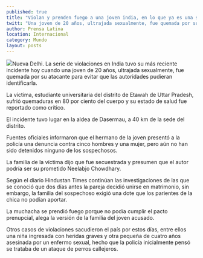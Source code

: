 ```yaml
---
published: true
title: "Violan y prenden fuego a una joven india, en lo que ya es una serie de casos similares"
twitt: "Una joven de 20 años, ultrajada sexualmente, fue quemada por su atacante para evitar que las autoridades pudieran identificarla."
author: Prensa Latina
location: Internacional
category: Mundo
layout: posts
---
```


![](http://i.imgur.com/EYYVasrm.jpg)Nueva Delhi. La serie de violaciones en India tuvo su más reciente incidente hoy cuando una joven de 20 años, ultrajada sexualmente, fue quemada por su atacante para evitar que las autoridades pudieran identificarla.

La víctima, estudiante universitaria del distrito de Etawah de Uttar Pradesh, sufrió quemaduras en 80 por ciento del cuerpo y su estado de salud fue reportado como crítico.

El incidente tuvo lugar en la aldea de Dasermau, a 40 km de la sede del distrito.

Fuentes oficiales informaron que el hermano de la joven presentó a la policía una denuncia contra cinco hombres y una mujer, pero aún no han sido detenidos ninguno de los sospechosos.

La familia de la víctima dijo que fue secuestrada y presumen que el autor podría ser su prometido Neelabjo Chowdhary.

Según el diario Hindustan Times continúan las investigaciones de las que se conoció que dos días antes la pareja decidió unirse en matrimonio, sin embargo, la familia del sospechoso exigió una dote que los parientes de la chica no podían aportar.

La muchacha se prendió fuego porque no podía cumplir el pacto prenupcial, alega la versión de la familia del joven acusado.

Otros casos de violaciones sacudieron el país por estos días, entre ellos una niña ingresada con heridas graves y otra pequeña de cuatro años asesinada por un enfermo sexual, hecho que la policía inicialmente pensó se trataba de un ataque de perros callejeros.
